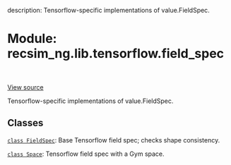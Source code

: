 description: Tensorflow-specific implementations of value.FieldSpec.

<div itemscope itemtype="http://developers.google.com/ReferenceObject">
<meta itemprop="name" content="recsim_ng.lib.tensorflow.field_spec" />
<meta itemprop="path" content="Stable" />
</div>

# Module: recsim_ng.lib.tensorflow.field_spec

<!-- Insert buttons and diff -->

<table class="tfo-notebook-buttons tfo-api nocontent" align="left">

</table>

<a target="_blank" href="https://github.com/google-research/recsim_ng/tree/master/recsim_ng/lib/tensorflow/field_spec.py">View
source</a>

Tensorflow-specific implementations of value.FieldSpec.

## Classes

[`class FieldSpec`](../../../recsim_ng/lib/tensorflow/field_spec/FieldSpec.md):
Base Tensorflow field spec; checks shape consistency.

[`class Space`](../../../recsim_ng/lib/tensorflow/field_spec/Space.md):
Tensorflow field spec with a Gym space.
